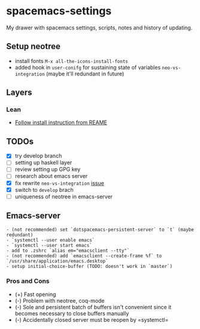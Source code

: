 # spacemacs-settings

My drawer with spacemacs settings, scripts, notes and history of updating.

## Setup neotree

- install fonts `M-x all-the-icons-install-fonts`
- added hook in `user-conifg` for sustaining state of variables `neo-vs-integration` (maybe it'll redundant in future)

## Layers

### Lean
  - [Follow install instruction from REAME](https://github.com/robkorn/spacemacs-lean-layer)

## TODOs

- [X] try develop branch
- [ ] setting up haskell layer
- [ ] review setting up GPG key
- [ ] research about emacs server
- [X] fix rewrite `neo-vs-integration` [issue](https://github.com/syl20bnr/spacemacs/issues/10504)
- [X] switch to `develop` brach
- [ ] uniqueness of neotree in emacs-server

## Emacs-server
    - (not recommended) set `dotspacemacs-persistent-server` to `t` (maybe redundant) 
    - `systemctl --user enable emacs`
    - `systemctl --user start emacs`
    - add to .zshrc `alias em="emacsclient --tty"`
    - (not recommended) add `emacsclient --create-frame %f` to `/usr/share/application/emacs.desktop`
    - setup initial-choice-buffer (TODO: doesn't work in `master`)
### Pros and Cons
  - (+) Fast opening 
  - (-) Problem with neotree, coq-mode
  - (-) Sole and persistent batch of buffers isn't convenient since it becomes necessary to close buffers manually
  - (-) Accidentally closed server must be reopen by =systemctl=
